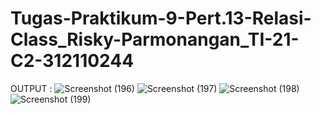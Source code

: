 # Tugas-Praktikum-9-Pert.13-Relasi-Class_Risky-Parmonangan_TI-21-C2-312110244

OUTPUT : 
![Screenshot (196)](https://user-images.githubusercontent.com/116358507/211153403-0694b039-cfc4-4774-9040-df2c88579168.png)
![Screenshot (197)](https://user-images.githubusercontent.com/116358507/211153409-0c7d5489-00f1-4620-b0a6-6bdf84384edb.png)
![Screenshot (198)](https://user-images.githubusercontent.com/116358507/211153414-8614265f-3746-4841-9c53-38292d571e04.png)
![Screenshot (199)](https://user-images.githubusercontent.com/116358507/211153417-c3f3b3c8-4679-44c0-983d-1494e34bcf9c.png)
